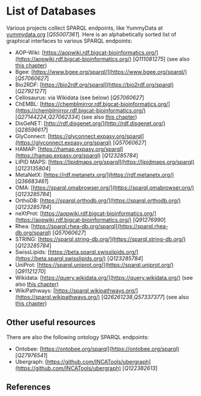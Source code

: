 # List of Databases

Various projects collect <topic>SPARQL endpoint</topic>s, like <topic>YummyData</topic> at [yummydata.org](https://yummydata.org/) [<cite>Q55007361</cite>].
Here is an alphabetically sorted list of graphical interfaces to various SPARQL endpoints:

* AOP-Wiki: [https://aopwiki.rdf.bigcat-bioinformatics.org/](https://aopwiki.rdf.bigcat-bioinformatics.org/) [<cite>Q111081275</cite>] (see also [this chapter](aopwiki.i.md))
* Bgee: [https://www.bgee.org/sparql/](https://www.bgee.org/sparql/) [<cite>Q57060627</cite>]
* Bio2RDF: [https://bio2rdf.org/sparql](https://bio2rdf.org/sparql) [<cite>Q27921271</cite>]
* Cellosaurus: via Wikidata (see below) [<cite>Q57060627</cite>]
* ChEMBL: [https://chemblmirror.rdf.bigcat-bioinformatics.org/](https://chemblmirror.rdf.bigcat-bioinformatics.org/) [<cite>Q27144224</cite>,<cite>Q27062334</cite>] (see also [this chapter](chembl.i.md))
* DisGeNET: [http://rdf.disgenet.org/](http://rdf.disgenet.org/) [<cite>Q28596617</cite>]
* GlyConnect: [https://glyconnect.expasy.org/sparql](https://glyconnect.expasy.org/sparql) [<cite>Q57060627</cite>]
* HAMAP: [https://hamap.expasy.org/sparql](https://hamap.expasy.org/sparql) [<cite>Q123285784</cite>]
* LIPID MAPS: [https://lipidmaps.org/sparql](https://lipidmaps.org/sparql) [<cite>Q123135804</cite>]
* MetaNetX: [https://rdf.metanetx.org/](https://rdf.metanetx.org/) [<cite>Q36683461</cite>]
* OMA: [https://sparql.omabrowser.org/](https://sparql.omabrowser.org/) [<cite>Q123285784</cite>]
* OrthoDB: [https://sparql.orthodb.org/](https://sparql.orthodb.org/) [<cite>Q123285784</cite>]
* neXtProt: [https://aopwiki.rdf.bigcat-bioinformatics.org/](https://aopwiki.rdf.bigcat-bioinformatics.org/) [<cite>Q91276990</cite>]
* Rhea: [https://sparql.rhea-db.org/sparql](https://sparql.rhea-db.org/sparql) [<cite>Q57060627</cite>]
* STRING: [https://sparql.string-db.org/](https://sparql.string-db.org/) [<cite>Q123285784</cite>]
* SwissLipids: [https://beta.sparql.swisslipids.org/](https://beta.sparql.swisslipids.org/) [<cite>Q123285784</cite>]
* UniProt: [https://sparql.uniprot.org/](https://sparql.uniprot.org/) [<cite>Q91121270</cite>]
* Wikidata: [https://query.wikidata.org/](https://query.wikidata.org/) (see also [this chapter](wikidata.i.md))
* WikiPathways: [https://sparql.wikipathways.org/](https://sparql.wikipathways.org/) [<cite>Q26261238</cite>,<cite>Q57337377</cite>] (see also [this chapter](wikipathways.i.md))

## Other useful resources

There are also the following <topic>ontology</topic> SPARQL endpoints:

* Ontobee: [https://ontobee.org/sparql](https://ontobee.org/sparql) [<cite>Q27976541</cite>]
* Ubergraph: [https://github.com/INCATools/ubergraph](https://github.com/INCATools/ubergraph) [<cite>Q122382613</cite>]

## References

<references/>
